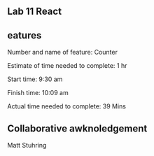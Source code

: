 ## Lab 11 React

## eatures

Number and name of feature: Counter

Estimate of time needed to complete: 1 hr

Start time: 9:30 am

Finish time: 10:09 am

Actual time needed to complete: 39 Mins

## Collaborative awknoledgement
Matt Stuhring
